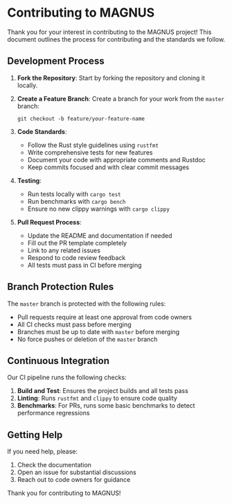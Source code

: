 # Contributing to MAGNUS

Thank you for your interest in contributing to the MAGNUS project! This document outlines the process for contributing and the standards we follow.

## Development Process

1. **Fork the Repository**: Start by forking the repository and cloning it locally.

2. **Create a Feature Branch**: Create a branch for your work from the `master` branch:
   ```
   git checkout -b feature/your-feature-name
   ```

3. **Code Standards**:
   - Follow the Rust style guidelines using `rustfmt`
   - Write comprehensive tests for new features
   - Document your code with appropriate comments and Rustdoc
   - Keep commits focused and with clear commit messages

4. **Testing**:
   - Run tests locally with `cargo test`
   - Run benchmarks with `cargo bench`
   - Ensure no new clippy warnings with `cargo clippy`

5. **Pull Request Process**:
   - Update the README and documentation if needed
   - Fill out the PR template completely
   - Link to any related issues
   - Respond to code review feedback
   - All tests must pass in CI before merging

## Branch Protection Rules

The `master` branch is protected with the following rules:

- Pull requests require at least one approval from code owners
- All CI checks must pass before merging
- Branches must be up to date with `master` before merging
- No force pushes or deletion of the `master` branch

## Continuous Integration

Our CI pipeline runs the following checks:

1. **Build and Test**: Ensures the project builds and all tests pass
2. **Linting**: Runs `rustfmt` and `clippy` to ensure code quality
3. **Benchmarks**: For PRs, runs some basic benchmarks to detect performance regressions

## Getting Help

If you need help, please:
1. Check the documentation
2. Open an issue for substantial discussions
3. Reach out to code owners for guidance

Thank you for contributing to MAGNUS!